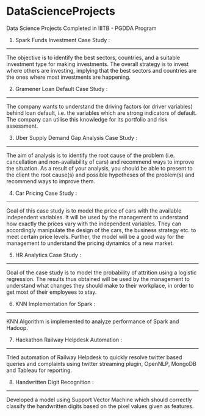 # DataScienceProjects
Data Science Projects Completed in IIITB - PGDDA Program

1. Spark Funds Investment Case Study :
-----------------------------------------------------
The objective is to identify the best sectors, countries, and a suitable investment type for making investments. The overall strategy is to invest where others are investing, implying that the best sectors and countries are the ones where most investments are happening.

2. Gramener Loan Default Case Study :
-----------------------------------------------------
The company wants to understand the driving factors (or driver variables) behind loan default, i.e. the variables which are strong indicators of default.  The company can utilise this knowledge for its portfolio and risk assessment. 

3. Uber Supply Demand Gap Analysis Case Study :
-----------------------------------------------------
The aim of analysis is to identify the root cause of the problem (i.e. cancellation and non-availability of cars) and recommend ways to improve the situation. As a result of your analysis, you should be able to present to the client the root cause(s) and possible hypotheses of the problem(s) and recommend ways to improve them.

4. Car Pricing Case Study :
-----------------------------------------------------
Goal of this case study is to model the price of cars with the available independent variables. It will be used by the management to understand how exactly the prices vary with the independent variables. They can accordingly manipulate the design of the cars, the business strategy etc. to meet certain price levels. Further, the model will be a good way for the management to understand the pricing dynamics of a new market.

5. HR Analytics Case Study :
-----------------------------------------------------
Goal of the case study is to model the probability of attrition using a logistic regression. The results thus obtained will be used by the management to understand what changes they should make to their workplace, in order to get most of their employees to stay.

6. KNN Implementation for Spark :
-----------------------------------------------------
KNN Algorithm is implemented to analyze performance of Spark and Hadoop.

7. Hackathon Railway Helpdesk Automation :
-----------------------------------------------------
Tried automation of Railway Helpdesk to quickly resolve twitter based queries and complaints using twitter streaming plugin, OpenNLP, MongoDB and Tableau for reporting. 

8. Handwritten Digit Recognition :
-----------------------------------------------------
Developed a model using Support Vector Machine which should correctly classify the handwritten digits based on the pixel values given as features. 
